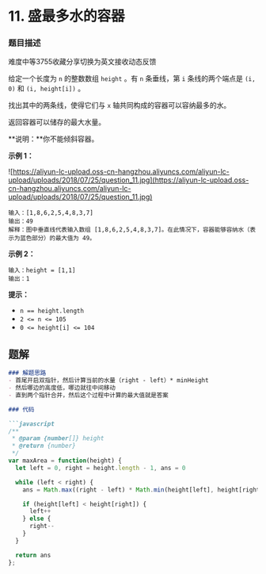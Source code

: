 # **11. 盛最多水的容器**

### 题目描述

难度中等3755收藏分享切换为英文接收动态反馈

给定一个长度为 `n` 的整数数组 `height` 。有 `n` 条垂线，第 `i` 条线的两个端点是 `(i, 0)` 和 `(i, height[i])` 。

找出其中的两条线，使得它们与 `x` 轴共同构成的容器可以容纳最多的水。

返回容器可以储存的最大水量。

**说明：**你不能倾斜容器。

**示例 1：**

![https://aliyun-lc-upload.oss-cn-hangzhou.aliyuncs.com/aliyun-lc-upload/uploads/2018/07/25/question_11.jpg](https://aliyun-lc-upload.oss-cn-hangzhou.aliyuncs.com/aliyun-lc-upload/uploads/2018/07/25/question_11.jpg)

```
输入：[1,8,6,2,5,4,8,3,7]
输出：49
解释：图中垂直线代表输入数组 [1,8,6,2,5,4,8,3,7]。在此情况下，容器能够容纳水（表示为蓝色部分）的最大值为 49。
```

**示例 2：**

```
输入：height = [1,1]
输出：1

```

**提示：**

- `n == height.length`
- `2 <= n <= 105`
- `0 <= height[i] <= 104`

## 题解

```markdown
### 解题思路
- 首尾开启双指针，然后计算当前的水量（right - left）* minHeight
- 然后哪边的高度低，哪边就往中间移动
- 直到两个指针合并，然后这个过程中计算的最大值就是答案

### 代码

```javascript
/**
 * @param {number[]} height
 * @return {number}
 */
var maxArea = function(height) {
  let left = 0, right = height.length - 1, ans = 0

  while (left < right) {
    ans = Math.max((right - left) * Math.min(height[left], height[right]), ans)

    if (height[left] < height[right]) {
      left++
    } else {
      right--
    }
  }

  return ans
};
```
```
